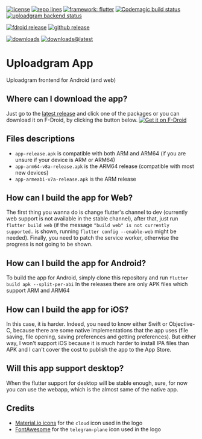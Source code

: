 [![license](https://img.shields.io/github/license/pato05/uploadgram-app)](https://github.com/Pato05/uploadgram-app/blob/master/LICENSE)
[![repo lines](https://img.shields.io/tokei/lines/github/pato05/uploadgram-app)](https://github.com/Pato05/uploadgram-app)
[![framework: flutter](https://img.shields.io/badge/framework-flutter-blue)](https://flutter.io)
[![Codemagic build status](https://api.codemagic.io/apps/604564acbe2f9fb72766d730/604564acbe2f9fb72766d72f/status_badge.svg)](https://codemagic.io/apps/604564acbe2f9fb72766d730/604564acbe2f9fb72766d72f/latest_build)
[![uploadgram backend status](https://img.shields.io/website?down_color=red&down_message=down&label=backend&up_color=green&up_message=up&url=https%3A%2F%2Fapi.uploadgram.me%2F)](https://uploadgram.me)


[![fdroid release](https://img.shields.io/f-droid/v/com.pato05.uploadgram)](https://f-droid.org/packages/com.pato05.uploadgram)
[![github release](https://img.shields.io/github/v/release/pato05/uploadgram-app)](https://github.com/pato05/uploadgram-app/releases/latest)

[![downloads](https://img.shields.io/github/downloads/pato05/uploadgram-app/total)](https://github.com/pato05/uploadgram-app/releases)
[![downloads@latest](https://img.shields.io/github/downloads/pato05/uploadgram-app/latest/total)](https://github.com/pato05/uploadgram-app/releases/latest)
# Uploadgram App
Uploadgram frontend for Android (and web)

## Where can I download the app?
Just go to the [latest release](https://github.com/Pato05/uploadgram-app/releases/latest) and click one of the packages or you can download it on F-Droid, by clicking the button below.
[![Get it on F-Droid](https://fdroid.gitlab.io/artwork/badge/get-it-on.png)](https://f-droid.org/packages/com.pato05.uploadgram)

## Files descriptions
- `app-release.apk` is compatible with both ARM and ARM64 (if you are unsure if your device is ARM or ARM64)
- `app-arm64-v8a-release.apk` is the ARM64 release (compatible with most new devices)
- `app-armeabi-v7a-release.apk` is the ARM release

## How can I build the app for Web?
The first thing you wanna do is change flutter's channel to dev (currently web support is not available in the stable channel), after that, just run `flutter build web` (if the message `"build web" is not currently supported.` is shown, running `flutter config --enable-web` might be needed).
Finally, you need to patch the service worker, otherwise the progress is not going to be shown.

## How can I build the app for Android?
To build the app for Android, simply clone this repository and run `flutter build apk --split-per-abi`
In the releases there are only APK files which support ARM and ARM64

## How can I build the app for iOS?
In this case, it is harder. Indeed, you need to know either Swift or Objective-C, because there are some native implementations that the app uses (file saving, file opening, saving preferences and getting preferences). But either way, I won't support iOS because it is much harder to install IPA files than APK and I can't cover the cost to publish the app to the App Store.

## Will this app support desktop?
When the flutter support for desktop will be stable enough, sure, for now you can use the webapp, which is the almost same of the native app.

## Credits
- [Material.io icons](https://material.io/resources/icons) for the `cloud` icon used in the logo
- [FontAwesome](https://fontawesome.com/) for the `telegram-plane` icon used in the logo
